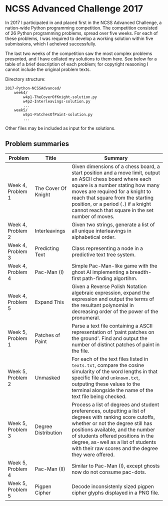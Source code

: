 # NCSS Advanced Challenge 2017

In 2017 I participated in and placed first in the NCSS Advanced Challenge, a
nation-wide Python programming competition. The competition consisted of 26
Python programming problems, spread over five weeks. For each of these problems,
I was required to develop a working solution within five submissions, which I
acheived successfully.

The last two weeks of the competition saw the most complex problems presented, 
and I have collated my solutions to them here. See below for a table of a brief
description of each problem; for copyright reasoning I cannot include the
original problem texts.

Directory structure:

    2017-Python-NCSSAdvanced/
        week4/
            w4p1-TheCoverOfKnight-solution.py
            w4p2-Interleavings-solution.py
            ...
        week5/
            w5p1-PatchesOfPaint-solution.py
            ...

Other files may be included as input for the solutions.

## Problem summaries
|Problem|Title|Summary|
|-------|-----|-----------|
|Week 4, Problem 1|The Cover Of Knight|Given dimensions of a chess board, a start position and a move limit, output an ASCII chess board where each square is a number stating how many moves are required for a knight to reach that square from the starting position, or a period (```.```) if a knight cannot reach that square in the set number of moves.|
|Week 4, Problem 2|Interleavings|Given two strings, generate a list of all unique interleavings in alphabetical order.|
|Week 4, Problem 3|Predicting Text|Class representing a node in a predictive text tree system.|
|Week 4, Problem 4|Pac-Man (I)|Simple Pac-Man-like game with the ghost AI implementing a breadth-first path-finding algortihm.|
|Week 4, Problem 5|Expand This|Given a Reverse Polish Notation algebraic expression, expand the expression and output the terms of the resultant polynomial in decreasing order of the power of the pronumeral.|
|Week 5, Problem 1|Patches of Paint|Parse a text file containing a ASCII representation of 'paint patches on the ground'. Find and output the number of distinct patches of paint in the file.|
|Week 5, Problem 2|Unmasked|For each of the text files listed in ```texts.txt```, compare the cosine simularity of the word lengths in that specific file and ```unknown.txt```, outputing these values to the terminal alongside the name of the text file being checked.|
|Week 5, Problem 3|Degree Distribution|Process a list of degrees and student preferences, outputting a list of degrees with ranking score cutoffs, whether or not the degree still has positions available, and the number of students offered positions in the degree, as-well as a list of students with their raw scores and the degree they were offered.|
|Week 5, Problem 4|Pac-Man (II)|Similar to Pac-Man (I), except ghosts now do not consume pac-dots.|
|Week 5, Problem 5|Pigpen Cipher|Decode inconsistenly sized pigpen cipher glyphs displayed in a PNG file.|
